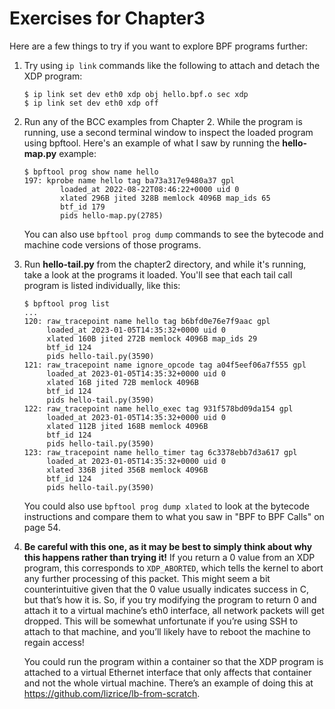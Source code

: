 # Exercises for Chapter3

Here are a few things to try if you want to explore BPF programs further:

1. Try using `ip link` commands like the following to attach and detach the XDP program:

    ```shell
    $ ip link set dev eth0 xdp obj hello.bpf.o sec xdp
    $ ip link set dev eth0 xdp off
    ```

2. Run any of the BCC examples from Chapter 2. While the program is running, use a second terminal window to inspect the loaded program using bpftool. Here's an example of what I saw by running the **hello-map.py** example:

    ```shell
    $ bpftool prog show name hello
    197: kprobe name hello tag ba73a317e9480a37 gpl
    		loaded_at 2022-08-22T08:46:22+0000 uid 0 
    		xlated 296B jited 328B memlock 4096B map_ids 65 
    		btf_id 179 
    		pids hello-map.py(2785)
    ```

    You can also use `bpftool prog dump` commands to see the bytecode and machine code versions of those programs.

3. Run **hello-tail.py** from the chapter2 directory, and while it's running, take a look at the programs it loaded. You'll see that each tail call program is listed individually, like this:

   ```shell
   $ bpftool prog list 
   ... 
   120: raw_tracepoint name hello tag b6bfd0e76e7f9aac gpl 
   		loaded_at 2023-01-05T14:35:32+0000 uid 0 
   		xlated 160B jited 272B memlock 4096B map_ids 29 
   		btf_id 124 
   		pids hello-tail.py(3590) 
   121: raw_tracepoint name ignore_opcode tag a04f5eef06a7f555 gpl 
   		loaded_at 2023-01-05T14:35:32+0000 uid 0 
   		xlated 16B jited 72B memlock 4096B 
   		btf_id 124 
   		pids hello-tail.py(3590) 
   122: raw_tracepoint name hello_exec tag 931f578bd09da154 gpl 
   		loaded_at 2023-01-05T14:35:32+0000 uid 0 
   		xlated 112B jited 168B memlock 4096B 
   		btf_id 124 
   		pids hello-tail.py(3590) 
   123: raw_tracepoint name hello_timer tag 6c3378ebb7d3a617 gpl 
   		loaded_at 2023-01-05T14:35:32+0000 uid 0 
   		xlated 336B jited 356B memlock 4096B 
   		btf_id 124 
   		pids hello-tail.py(3590)
   ```

   You could also use `bpftool prog dump xlated` to look at the bytecode instructions and compare them to what you saw in "BPF to BPF Calls" on page 54.

4. **Be careful with this one, as it may be best to simply think about why this happens rather than trying it!** If you return a 0 value from an XDP program, this corresponds to `XDP_ABORTED`, which tells the kernel to abort any further processing of this packet. This might seem a bit counterintuitive given that the 0 value usually indicates success in C, but that’s how it is. So, if you try modifying the program to return 0 and attach it to a virtual machine’s eth0 interface, all network packets will get dropped. This will be somewhat unfortunate if you’re using SSH to attach to that machine, and you’ll likely have to reboot the machine to regain access! 

   You could run the program within a container so that the XDP program is attached to a virtual Ethernet interface that only affects that container and not the whole virtual machine. There’s an example of doing this at https://github.com/lizrice/lb-from-scratch.